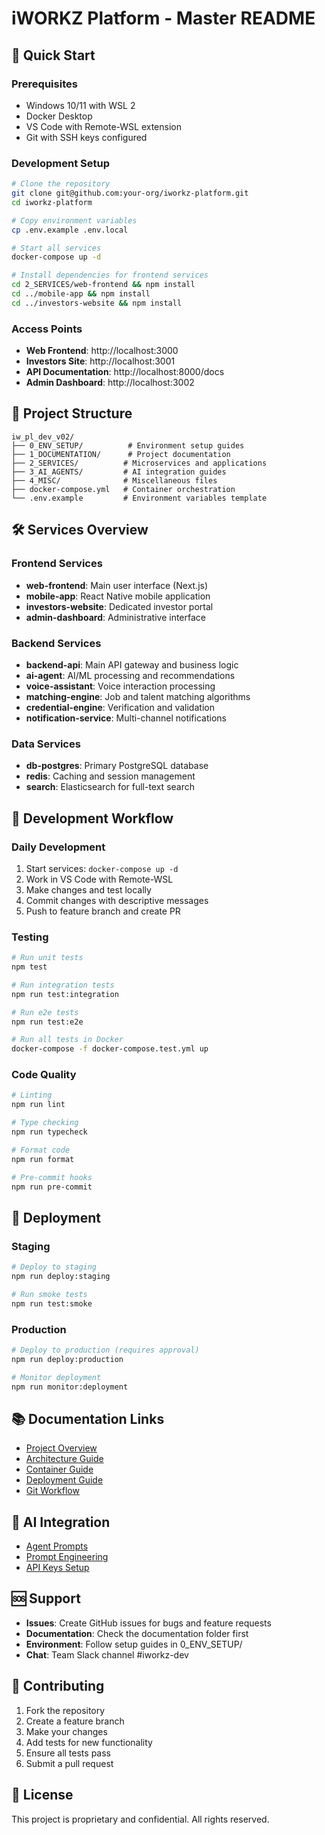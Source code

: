 # iWORKZ Platform - Master README

## 🚀 Quick Start

### Prerequisites
- Windows 10/11 with WSL 2
- Docker Desktop
- VS Code with Remote-WSL extension
- Git with SSH keys configured

### Development Setup
```bash
# Clone the repository
git clone git@github.com:your-org/iworkz-platform.git
cd iworkz-platform

# Copy environment variables
cp .env.example .env.local

# Start all services
docker-compose up -d

# Install dependencies for frontend services
cd 2_SERVICES/web-frontend && npm install
cd ../mobile-app && npm install
cd ../investors-website && npm install
```

### Access Points
- **Web Frontend**: http://localhost:3000
- **Investors Site**: http://localhost:3001
- **API Documentation**: http://localhost:8000/docs
- **Admin Dashboard**: http://localhost:3002

## 📁 Project Structure
```
iw_pl_dev_v02/
├── 0_ENV_SETUP/          # Environment setup guides
├── 1_DOCUMENTATION/      # Project documentation
├── 2_SERVICES/          # Microservices and applications
├── 3_AI_AGENTS/         # AI integration guides
├── 4_MISC/              # Miscellaneous files
├── docker-compose.yml   # Container orchestration
└── .env.example         # Environment variables template
```

## 🛠️ Services Overview

### Frontend Services
- **web-frontend**: Main user interface (Next.js)
- **mobile-app**: React Native mobile application
- **investors-website**: Dedicated investor portal
- **admin-dashboard**: Administrative interface

### Backend Services
- **backend-api**: Main API gateway and business logic
- **ai-agent**: AI/ML processing and recommendations
- **voice-assistant**: Voice interaction processing
- **matching-engine**: Job and talent matching algorithms
- **credential-engine**: Verification and validation
- **notification-service**: Multi-channel notifications

### Data Services
- **db-postgres**: Primary PostgreSQL database
- **redis**: Caching and session management
- **search**: Elasticsearch for full-text search

## 🔧 Development Workflow

### Daily Development
1. Start services: `docker-compose up -d`
2. Work in VS Code with Remote-WSL
3. Make changes and test locally
4. Commit changes with descriptive messages
5. Push to feature branch and create PR

### Testing
```bash
# Run unit tests
npm test

# Run integration tests
npm run test:integration

# Run e2e tests
npm run test:e2e

# Run all tests in Docker
docker-compose -f docker-compose.test.yml up
```

### Code Quality
```bash
# Linting
npm run lint

# Type checking
npm run typecheck

# Format code
npm run format

# Pre-commit hooks
npm run pre-commit
```

## 🚀 Deployment

### Staging
```bash
# Deploy to staging
npm run deploy:staging

# Run smoke tests
npm run test:smoke
```

### Production
```bash
# Deploy to production (requires approval)
npm run deploy:production

# Monitor deployment
npm run monitor:deployment
```

## 📚 Documentation Links
- [Project Overview](1_DOCUMENTATION/PROJECT_OVERVIEW.md)
- [Architecture Guide](1_DOCUMENTATION/ARCHITECTURE.md)
- [Container Guide](1_DOCUMENTATION/CONTAINER_GUIDE.md)
- [Deployment Guide](1_DOCUMENTATION/DEPLOYMENT.md)
- [Git Workflow](1_DOCUMENTATION/GIT_WORKFLOW.md)

## 🤖 AI Integration
- [Agent Prompts](3_AI_AGENTS/AGENT_PROMPTS.md)
- [Prompt Engineering](3_AI_AGENTS/PROMPT_ENGINEERING_GUIDE.md)
- [API Keys Setup](3_AI_AGENTS/API_KEYS_GUIDE.md)

## 🆘 Support
- **Issues**: Create GitHub issues for bugs and feature requests
- **Documentation**: Check the documentation folder first
- **Environment**: Follow setup guides in 0_ENV_SETUP/
- **Chat**: Team Slack channel #iworkz-dev

## 📝 Contributing
1. Fork the repository
2. Create a feature branch
3. Make your changes
4. Add tests for new functionality
5. Ensure all tests pass
6. Submit a pull request

## 📄 License
This project is proprietary and confidential. All rights reserved.